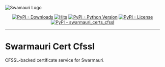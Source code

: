 
![Swamauri Logo](https://res.cloudinary.com/dbjmpekvl/image/upload/v1730099724/Swarmauri-logo-lockup-2048x757_hww01w.png)

<p align="center">
    <a href="https://pypi.org/project/swarmauri_certs_cfssl/">
        <img src="https://img.shields.io/pypi/dm/swarmauri_certs_cfssl" alt="PyPI - Downloads"/></a>
    <a href="https://hits.sh/github.com/swarmauri/swarmauri-sdk/tree/master/pkgs/community/swarmauri_certs_cfssl/">
        <img alt="Hits" src="https://hits.sh/github.com/swarmauri/swarmauri-sdk/tree/master/pkgs/community/swarmauri_certs_cfssl.svg"/></a>
    <a href="https://pypi.org/project/swarmauri_certs_cfssl/">
        <img src="https://img.shields.io/pypi/pyversions/swarmauri_certs_cfssl" alt="PyPI - Python Version"/></a>
    <a href="https://pypi.org/project/swarmauri_certs_cfssl/">
        <img src="https://img.shields.io/pypi/l/swarmauri_certs_cfssl" alt="PyPI - License"/></a>
    <a href="https://pypi.org/project/swarmauri_certs_cfssl/">
        <img src="https://img.shields.io/pypi/v/swarmauri_certs_cfssl?label=swarmauri_certs_cfssl&color=green" alt="PyPI - swarmauri_certs_cfssl"/></a>
</p>

---

# Swarmauri Cert Cfssl

CFSSL-backed certificate service for Swarmauri.

